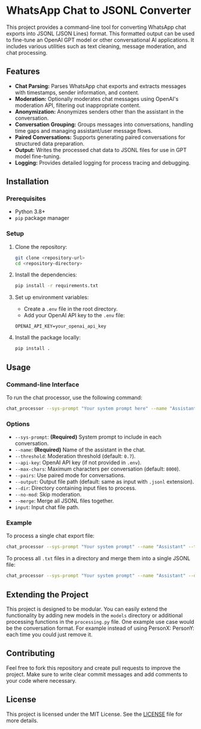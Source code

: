 # WhatsApp Chat to JSONL Converter

This project provides a command-line tool for converting WhatsApp chat exports into JSONL (JSON Lines) format. This
formatted output can be used to fine-tune an OpenAI GPT model or other conversational AI applications. It includes
various utilities such as text cleaning, message moderation, and chat processing.

## Features

- **Chat Parsing:** Parses WhatsApp chat exports and extracts messages with timestamps, sender information, and content.
- **Moderation:** Optionally moderates chat messages using OpenAI's moderation API, filtering out inappropriate content.
- **Anonymization:** Anonymizes senders other than the assistant in the conversation.
- **Conversation Grouping:** Groups messages into conversations, handling time gaps and managing assistant/user message
  flows.
- **Paired Conversations:** Supports generating paired conversations for structured data preparation.
- **Output:** Writes the processed chat data to JSONL files for use in GPT model fine-tuning.
- **Logging:** Provides detailed logging for process tracing and debugging.

## Installation

### Prerequisites

- Python 3.8+
- `pip` package manager

### Setup

1. Clone the repository:

    ```bash
    git clone <repository-url>
    cd <repository-directory>
    ```

2. Install the dependencies:

    ```bash
    pip install -r requirements.txt
    ```

3. Set up environment variables:

    - Create a `.env` file in the root directory.
    - Add your OpenAI API key to the `.env` file:

    ```env
    OPENAI_API_KEY=your_openai_api_key
    ```

4. Install the package locally:

    ```bash
    pip install .
    ```

## Usage

### Command-line Interface

To run the chat processor, use the following command:

```bash
chat_processor --sys-prompt "Your system prompt here" --name "AssistantName" input.txt
```

### Options

- `--sys-prompt`: **(Required)** System prompt to include in each conversation.
- `--name`: **(Required)** Name of the assistant in the chat.
- `--threshold`: Moderation threshold (default: `0.7`).
- `--api-key`: OpenAI API key (if not provided in `.env`).
- `--max-chars`: Maximum characters per conversation (default: `8000`).
- `--pairs`: Use paired mode for conversations.
- `--output`: Output file path (default: same as input with `.jsonl` extension).
- `--dir`: Directory containing input files to process.
- `--no-mod`: Skip moderation.
- `--merge`: Merge all JSONL files together.
- `input`: Input chat file path.

### Example

To process a single chat export file:

```bash
chat_processor --sys-prompt "Your system prompt" --name "Assistant" --threshold 0.8 --output output.jsonl input.txt
```

To process all `.txt` files in a directory and merge them into a single JSONL file:

```bash
chat_processor --sys-prompt "Your system prompt" --name "Assistant" --dir /path/to/chats --merge
```

## Extending the Project

This project is designed to be modular. You can easily extend the functionality by adding new models in the `models`
directory or additional processing functions in the `processing.py` file. One example use case would be the conversation
format. For example instead of using PersonX: PersonY: each time you could just remove it.

## Contributing

Feel free to fork this repository and create pull requests to improve the project. Make sure to write clear commit
messages and add comments to your code where necessary.

## License

This project is licensed under the MIT License. See the [LICENSE](LICENSE) file for more details.